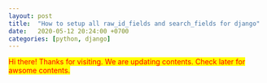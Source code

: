 ```yaml
---
layout: post
title:  "How to setup all raw_id_fields and search_fields for django"
date:   2020-05-12 20:24:00 +0700
categories: [python, django]
---
```



<style>
mark{
    color:red;
}
</style>


<mark>Hi there! Thanks for visiting. We are updating contents. Check later for awsome contents.</mark>
